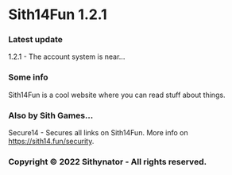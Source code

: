 # Sith14Fun 1.2.1

### Latest update
1.2.1 - The account system is near...

### Some info
Sith14Fun is a cool website where you can read stuff about things.

### Also by Sith Games...
Secure14 - Secures all links on Sith14Fun. More info on https://sith14.fun/security.

### Copyright © 2022 Sithynator - All rights reserved.
